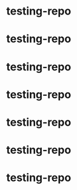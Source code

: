 # testing-repo
# testing-repo
# testing-repo
# testing-repo
# testing-repo
# testing-repo
# testing-repo

